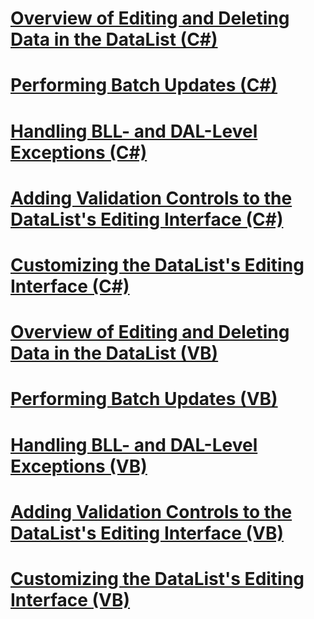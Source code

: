 # [Overview of Editing and Deleting Data in the DataList (C#)](an-overview-of-editing-and-deleting-data-in-the-datalist-cs.md)
# [Performing Batch Updates (C#)](performing-batch-updates-cs.md)
# [Handling BLL- and DAL-Level Exceptions (C#)](handling-bll-and-dal-level-exceptions-cs.md)
# [Adding Validation Controls to the DataList's Editing Interface (C#)](adding-validation-controls-to-the-datalist-s-editing-interface-cs.md)
# [Customizing the DataList's Editing Interface (C#)](customizing-the-datalist-s-editing-interface-cs.md)
# [Overview of Editing and Deleting Data in the DataList (VB)](an-overview-of-editing-and-deleting-data-in-the-datalist-vb.md)
# [Performing Batch Updates (VB)](performing-batch-updates-vb.md)
# [Handling BLL- and DAL-Level Exceptions (VB)](handling-bll-and-dal-level-exceptions-vb.md)
# [Adding Validation Controls to the DataList's Editing Interface (VB)](adding-validation-controls-to-the-datalist-s-editing-interface-vb.md)
# [Customizing the DataList's Editing Interface (VB)](customizing-the-datalist-s-editing-interface-vb.md)
